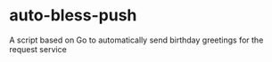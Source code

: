 # auto-bless-push
A script based on Go to automatically send birthday greetings for the request service
